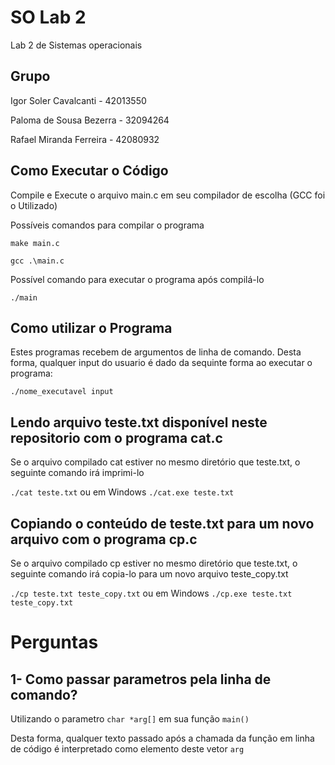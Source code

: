 # SO Lab 2
Lab 2 de Sistemas operacionais

## Grupo

Igor Soler Cavalcanti - 42013550

Paloma de Sousa Bezerra - 32094264

Rafael Miranda Ferreira - 42080932


## Como Executar o Código

Compile e Execute o arquivo main.c em seu compilador de escolha (GCC foi o Utilizado)

Possíveis comandos para compilar o programa

`make main.c`

`gcc .\main.c`

Possível comando para executar o programa após compilá-lo

`./main`

## Como utilizar o Programa

Estes programas recebem de argumentos de linha de comando. Desta forma, qualquer input do usuario é dado da sequinte forma ao executar o programa:

`./nome_executavel input`


## Lendo arquivo teste.txt disponível neste repositorio com o programa cat.c

Se o arquivo compilado cat estiver no mesmo diretório que teste.txt, o seguinte comando irá imprimi-lo

`./cat teste.txt` ou em Windows `./cat.exe teste.txt`

## Copiando o conteúdo de teste.txt para um novo arquivo com o programa cp.c

Se o arquivo compilado cp estiver no mesmo diretório que teste.txt, o seguinte comando irá copia-lo para um novo arquivo teste_copy.txt

`./cp teste.txt teste_copy.txt` ou em Windows `./cp.exe teste.txt teste_copy.txt`

# Perguntas

## 1- Como passar parametros pela linha de comando?

Utilizando o parametro `char *arg[]` em sua função `main()`

Desta forma, qualquer texto passado após a chamada da função em linha de código é interpretado como elemento deste vetor `arg`
